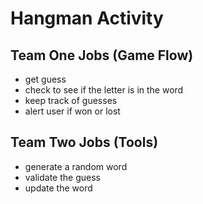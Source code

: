 # Hangman Activity


## Team One Jobs (Game Flow)
- get guess
- check to see if the letter is in the word
- keep track of guesses
- alert user if won or lost


## Team Two Jobs (Tools)
- generate a random word
- validate the guess
- update the word
